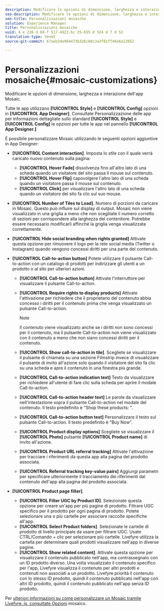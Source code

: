 ```yaml
---
description: Modificare le opzioni di dimensione, larghezza e interazione dell'app Mosaic.
seo-description: Modificare le opzioni di dimensione, larghezza e interazione dell'app Mosaic.
seo-title: Personalizzazioni mosaiche
solution: Experience Manager
title: Personalizzazioni mosaiche
uuid: 4 e 226 d 68-f 517-4922-bc 25-655 d 524 d 7 d 52
translation-type: tm+mt
source-git-commit: 67aeb3de964473b326c88c3a3f81ff48a6a12652

---
```



# Personalizzazioni mosaiche{#mosaic-customizations}

Modificare le opzioni di dimensione, larghezza e interazione dell&#39;app Mosaic.

Tutte le app utilizzano **[!UICONTROL Style]** e **[!UICONTROL Config]** opzioni in **[!UICONTROL App Designer]**. Consultate Personalizzazione delle app per informazioni dettagliate sullo standard **[!UICONTROL Style]** e **[!UICONTROL Config]** le opzioni per tutte le app nel pannello **[!UICONTROL App Designer.]**

È possibile personalizzare Mosaic utilizzando le seguenti opzioni aggiuntive in App Designer:

* **[!UICONTROL Content interaction]**. Imposta lo stile con il quale verrà caricato nuovo contenuto sulla pagina:

   * **[!UICONTROL Hover Fade]** dissolvenza fino all&#39;altro lato di una scheda quando un visitatore del sito passa il mouse sul contenuto.
   * **[!UICONTROL Hover Flip]** capovolgere l&#39;altro lato di una scheda quando un visitatore passa il mouse sul contenuto.
   * **[!UICONTROL Click]** per visualizzare l&#39;altro lato di una scheda quando un visitatore del sito fa clic sul suo mouse.

* **[!UICONTROL Number of Tiles to Load]**. Numero di porzioni da caricare in Mosaic. Questo può influire sul display di output. Mosaic non viene visualizzato in una griglia a meno che non scegliiate il numero corretto di sezioni per corrispondere alla larghezza del contenitore. Potrebbe essere necessario modificarli affinché la griglia venga visualizzata correttamente.
* **[!UICONTROL Hide social branding when rights granted]** Attivate questa opzione per rimuovere il logo per la rete social media (Twitter o Instagram) quando vengono concessi diritti per una parte del contenuto.

* **[!UICONTROL Call-to-action button]** Potete utilizzare il pulsante Call-to-action con un catalogo di prodotti per indirizzare gli utenti a un prodotto o al sito per ulteriori azioni.

   * **[!UICONTROL Call-to-action button]** Attivate l&#39;interruttore per visualizzare il pulsante Call-to-action.

   * **[!UICONTROL Require rights to display products]** Attivate l&#39;attivazione per richiedere che il proprietario del contenuto abbia concesso i diritti per il contenuto prima che venga visualizzato un pulsante Call-to-action.

      >[!NOTE]
      >
      >Il contenuto viene visualizzato anche se i diritti non sono concessi per il contenuto, ma il pulsante Call-to-action non viene visualizzato con il contenuto a meno che non siano concessi diritti per il contenuto.

   * **[!UICONTROL Show call-to-action in tile]**. Scegliete se visualizzare il pulsante di chiamata su una sezione Filmstrip invece di visualizzare il pulsante di invito all&#39;azione solo quando il visitatore del sito fa clic su una scheda e apre il contenuto in una finestra più grande.
   * **[!UICONTROL Call-to-action indication text]** Testo da visualizzare per richiedere all&#39;utente di fare clic sulla scheda per aprire il modale Call-to-action.

   * **[!UICONTROL Call-to-action header text]** Le parole da visualizzare nell&#39;intestazione sopra il pulsante Call-to-action nel modale del contenuto. Il testo predefinito è &quot;Shop these products: &quot;.

   * **[!UICONTROL Call-to-action button text]** Personalizzare il testo sul pulsante Call-to-action. Il testo predefinito è &quot;Buy Now&quot;.

   * **[!UICONTROL Product display options]** Scegliete se visualizzare il **[!UICONTROL Photo]** pulsante **[!UICONTROL Product name]** di invito all&#39;azione.

   * **[!UICONTROL Product URL referral tracking]** Attivate l&#39;attivazione per tracciare i riferimenti da questa app alla pagina del prodotto associata.

   * **[!UICONTROL Referral tracking key-value pairs]** Aggiungi parametri per specificare ulteriormente il tracciamento dei riferimenti dal contenuto dell&#39;app alla pagina del prodotto associata.

* **[!UICONTROL Product page filter]**.

   * **[!UICONTROL Filter UGC by Product ID]**. Selezionate questa opzione per creare un&#39;app per più pagine di prodotto. Filtrare UGC specifico per il prodotto per ogni pagina di prodotto. Potete selezionare una o più cartelle per associare raccolte specifiche all&#39;app.
   * **[!UICONTROL Select Product folders]**. Selezionate le cartelle di prodotto di livello principale da usare per filtrare UGC. Usate CTRL/Comando + clic per selezionare più cartelle. Livefyre utilizza la cartella per determinare quali prodotti visualizzare nell&#39;app in diverse pagine.
   * **[!UICONTROL Show related content]**. Attivate questa opzione per visualizzare il contenuto pubblicato nell&#39;app, ma contrassegnato con un ID prodotto diverso. Una volta visualizzato il contenuto specifico per l&#39;app, Livefyre visualizza il contenuto per altri prodotti e contenuti non associati a un prodotto. Livefyre priorità il contenuto con lo stesso ID prodotto, quindi il contenuto pubblicato nell&#39;app con altri ID prodotto, quindi il contenuto pubblicato nell&#39;app senza ID prodotto.

Per [ulteriori informazioni su come personalizzare un Mosaic tramite Livefyre. js, consultate Opzioni](/help/implementation/c-getting-started/c-implementation-process/c-using-livefyre.js-to-create-customize-and-use-apps-on-your-site.md) mosaico.
